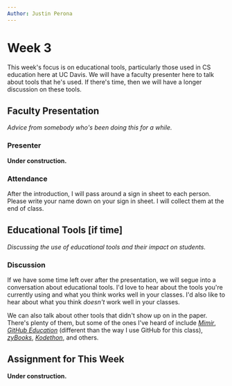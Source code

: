 ```yaml
---
Author: Justin Perona
---
```


# Week 3

This week's focus is on educational tools, particularly those used in CS education here at UC Davis.
We will have a faculty presenter here to talk about tools that he's used.
If there's time, then we will have a longer discussion on these tools.

## Faculty Presentation

*Advice from somebody who's been doing this for a while.*

### Presenter

**Under construction.**

### Attendance

After the introduction, I will pass around a sign in sheet to each person.
Please write your name down on your sign in sheet.
I will collect them at the end of class.

## Educational Tools [if time]

*Discussing the use of educational tools and their impact on students.*

### Discussion

If we have some time left over after the presentation, we will segue into a conversation about educational tools.
I'd love to hear about the tools you're currently using and what you think works well in your classes.
I'd also like to hear about what you think *doesn't* work well in your classes.

We can also talk about other tools that didn't show up on in the paper.
There's plenty of them, but some of the ones I've heard of include [*Mimir*](https://www.mimirhq.com/), [*GitHub Education*](https://education.github.com/) (different than the way I use GitHub for this class), [*zyBooks*](https://www.zybooks.com/), [*Kodethon*](https://www.kodethon.com/#/), and others.

## Assignment for This Week

**Under construction.**
